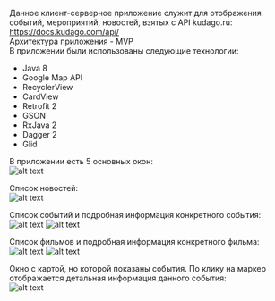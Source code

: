 Данное клиент-серверное приложение служит для отображения событий, мероприятий, новостей, взятых с API kudago.ru: https://docs.kudago.com/api/   
Архитектура приложения - MVP  
В приложении были использованы следующие технологии:  
  - Java 8
  - Google Map API
  - RecyclerView
  - CardView
  - Retrofit 2
  - GSON
  - RxJava 2
  - Dagger 2
  - Glid
  
В приложении есть 5 основных окон:  
![alt text](screenshots/Снимок1.JPG)​  

Список новостей:  
![alt text](screenshots/Снимок2.JPG)​  

Список событий и подробная информация конкретного события:  
![alt text](screenshots/Снимок3.JPG)​ ![alt text](screenshots/Снимок4.JPG)​  

Список фильмов и подробная информация конкретного фильма:  
![alt text](screenshots/Снимок5.JPG)​ ![alt text](screenshots/Снимок6.JPG)​  

Окно с картой, но которой показаны события. По клику на маркер отображается детальная информация данного события:  
![alt text](screenshots/Снимок7.JPG)​

